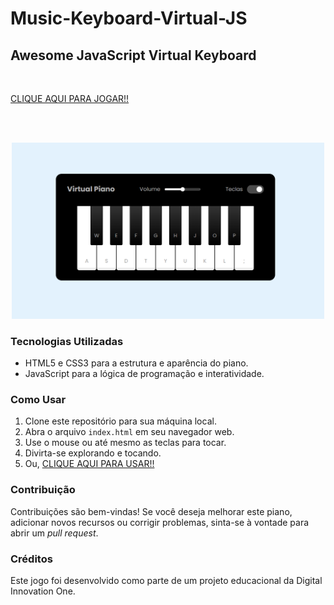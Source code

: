 # Music-Keyboard-Virtual-JS

## Awesome JavaScript Virtual Keyboard
<br/>


   [CLIQUE AQUI PARA JOGAR!!](https://jonathansartorib.github.io/Music-Keyboard-Virtual-JS/)

<br/>
<br/>

<p align="center">
  <img src="https://github.com/jonathansartorib/Music-Keyboard-Virtual-JS/blob/main/src/images/screenShot.png" width="500px" alt="Keyboard">
</p>


### Tecnologias Utilizadas

- HTML5 e CSS3 para a estrutura e aparência do piano.
- JavaScript para a lógica de programação e interatividade.

### Como Usar

1. Clone este repositório para sua máquina local.
2. Abra o arquivo `index.html` em seu navegador web.
3. Use o mouse ou até mesmo as teclas para tocar.
4. Divirta-se explorando e tocando.
5. Ou, [CLIQUE AQUI PARA USAR!!](https://jonathansartorib.github.io/Music-Keyboard-Virtual-JS/)

### Contribuição

Contribuições são bem-vindas! Se você deseja melhorar este piano, adicionar novos recursos ou corrigir problemas, sinta-se à vontade para abrir um _pull request_.

### Créditos

Este jogo foi desenvolvido como parte de um projeto educacional da Digital Innovation One.


